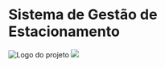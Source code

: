 # Sistema de Gestão de Estacionamento

![Logo do projeto](./static/images/logo.png)
<img src="./static/images/logo.png">
